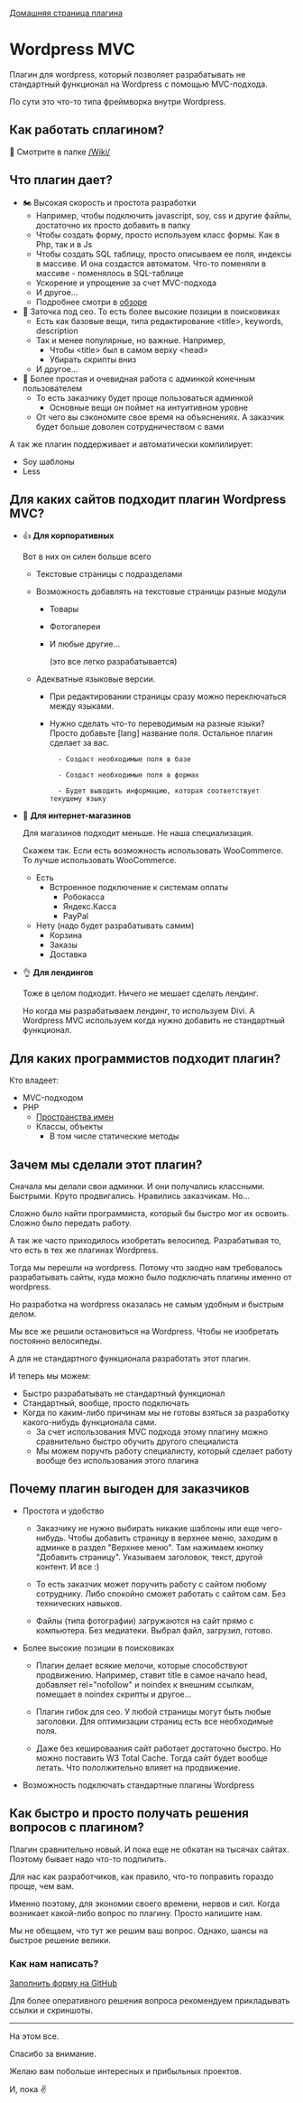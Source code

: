 [Домашняя страница плагина](https://github.com/mavlutovr/wordpressmvc)

# Wordpress MVC

Плагин для wordpress, который позволяет разрабатывать не стандартный функционал на Wordpress с помощью MVC-подхода.

По сути это что-то типа фреймворка внутри Wordpress.

## Как работать сплагином?

:book: Смотрите в папке [/Wiki/](https://github.com/mavlutovr/wordpressmvc/tree/master/Wiki)

## Что плагин дает?

* :motorcycle: Высокая скорость и простота разработки
  * Например, чтобы подключить javascript, soy, css и другие файлы, достаточно их просто добавить в папку
  * Чтобы создать форму, просто используем класс формы. Как в Php, так и в Js
  * Чтобы создать SQL таблицу, просто описываем ее поля, индексы в массиве. И она создастся автоматом. Что-то поменяли в массиве - поменялось в SQL-таблице
  * Ускорение и упрощение за счет MVC-подхода
  * И другое...
  * Подробнее смотри в [обзоре](https://github.com/mavlutovr/wordpressmvc/blob/master/Wiki/1.%20Обзор.md)
* :volcano: Заточка под сео. То есть более высокие позиции в поисковиках
  * Есть как базовые вещи, типа редактирование \<title\>, keywords, description
  * Так и менее популярные, но важные. Например, 
    * Чтобы \<title\> был в самом верху \<head\>
    * Убирать скрипты вниз
  * И другое...
* :paperclip: Более простая и очевидная работа с админкой конечным пользователем
  * То есть заказчику будет проще пользоваться админкой
    * Основные вещи он поймет на интуитивном уровне
  * От чего вы сэкономите свое время на объяснениях. А заказчик будет больше доволен сотрудничеством с вами

А так же плагин поддерживает и автоматически компилирует:

* Soy шаблоны
* Less

## Для каких сайтов подходит плагин Wordpress MVC?

- :thumbsup: **Для корпоративных**

  Вот в них он силен больше всего

  - Текстовые страницы с подразделами

  - Возможность добавлять на текстовые страницы разные модули

    - Товары

    - Фотогалереи

    - И любые другие...

      (это все легко разрабатывается)
  
  - Адекватные языковые версии. 
  
  	- При редактировании страницы сразу можно переключаться между языками.
  	
  	- Нужно сделать что-то переводимым на разные языки? Просто добавьте [lang] название
  	 поля. Остальное плагин сделает за вас.
  			
  			- Создаст необходимые поля в базе
  			
  			- Создаст необходимые поля в формах
  			
  			- Будет выводить информацию, которая соответствует текущему языку

- :thinking: **Для интернет-магазинов**

  Для магазинов подходит меньше. 
  Не наша специализация. 

  Скажем так. Если есть возможность использовать WooCommerce. То лучше использовать WooCommerce.

  - Есть
    - Встроенное подключение к системам оплаты
      - Робокасса
      - Яндекс.Касса
      - PayPal
  - Нету (надо будет разрабатывать самим)
    - Корзина
    - Заказы
    - Доставка

- :ok_hand: **Для лендингов**

  Тоже в целом подходит. 
  Ничего не мешает сделать лендинг. 

  Но когда мы разрабатываем лендинг, то используем Divi. А Wordpress MVC используем когда нужно добавить не стандартный функционал.

## Для каких программистов подходит плагин?

Кто владеет:

* MVC-подходом
* PHP
	* [Пространства имен](https://habr.com/post/132736/)
	* Классы, объекты
		* В том числе статические методы

## Зачем мы сделали этот плагин?

Сначала мы делали свои админки. И они получались классными. Быстрыми. Круто продвигались. Нравились заказчикам. Но...

Сложно было найти программиста, который бы быстро мог их освоить. Сложно было передать работу.

А так же часто приходилось изобретать велосипед. Разрабатывая то, что есть в тех же плагинах Wordpress.

Тогда мы перешли на wordpress. Потому что заодно нам требовалось разрабатывать сайты, куда можно было подключать плагины именно от wordpress.

Но разработка на wordpress оказалась не самым удобным и быстрым делом. 

Мы все же решили остановиться на Wordpress. Чтобы не изобретать постоянно велосипеды. 

А для не стандартного функционала разработать этот плагин.

И теперь мы можем:

* Быстро разрабатывать не стандартный функционал
* Стандартный, вообще, просто подключать
* Когда по каким-либо причинам мы не готовы взяться за разработку какого-нибудь функционала сами.
  * За счет использования MVC подхода этому плагину можно сравнительно быстро обучить другого специалиста
  * Мы можем поручть работу специалисту, который сделает работу вообще без использования этого плагина
  
  
## Почему плагин выгоден для заказчиков

* Простота и удобство

  * Заказчику не нужно выбирать никакие шаблоны или еще чего-нибудь. Чтобы добавить 
  страницу в верхнее меню, заходим в админке в раздел "Верхнее меню". Там нажимаем 
  кнопку "Добавить страницу". Указываем заголовок, текст, другой контент. И все :)

  * То есть заказчик может поручить работу с сайтом любому сотруднику. Либо спокойно 
  сможет работать с сайтом сам. Без технических навыков.

  * Файлы (типа фотографии) загружаются на сайт прямо с компьютера. Без медиатеки. 
  Выбрал файл, загрузил, готово.
  
* Более высокие позиции в поисковиках

  * Плагин делает всякие мелочи, которые способствуют продвижению. Например, ставит 
  title в самое начало head, добавляет rel="nofollow" и noindex к внешним ссылкам, 
  помещает в noindex скрипты и другое...

  * Плагин гибок для сео. У любой страницы могут быть любые заголовки. 
  Для оптимизации страниц есть все необходимые поля. 

  * Даже без кешироваания сайт работает достаточно быстро. Но можно поставить 
  W3 Total Cache. Тогда сайт будет вообще летать. Что пололжительно
  влияет на продвижение.
  
* Возможность подключать стандартные плагины Wordpress

## Как быстро и просто получать решения вопросов с плагином?

Плагин сравнительно новый. И пока еще не обкатан на тысячах сайтах. Поэтому бывает надо что-то подпилить.

Для нас как разработчиков, как правило, что-то поправить гораздо проще, чем вам.

Именно поэтому, для экономии своего времени, нервов и сил. Когда возникает какой-либо вопрос по плагину. Просто напишите нам.

Мы не обещаем, что тут же решим ваш вопрос. Однако, шансы на быстрое решение велики.

### Как нам написать?

[Заполнить форму на GitHub](https://github.com/mavlutovr/wordpressmvc/issues/new)

Для более оперативного решения вопроса рекомендуем прикладывать ссылки и скриншоты.

---

На этом все.

Спасибо за внимание.

Желаю вам побольше интересных и прибыльных проектов.

И, пока :v:


